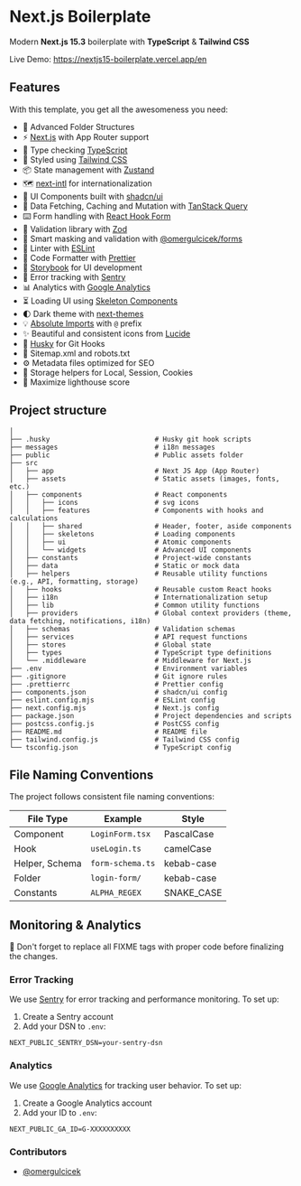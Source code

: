 # Next.js Boilerplate

Modern **Next.js 15.3** boilerplate with **TypeScript** & **Tailwind CSS**

Live Demo: https://nextjs15-boilerplate.vercel.app/en

## Features

With this template, you get all the awesomeness you need:

- 📂 Advanced Folder Structures
- ⚡ [Next.js](https://nextjs.org/) with App Router support
- 💎 Type checking [TypeScript](https://www.typescriptlang.org/)
- 🎨 Styled using [Tailwind CSS](https://tailwindcss.com/)
- 📦 State management with [Zustand](https://zustand-demo.pmnd.rs/)
- 🗺️ [next-intl](https://next-intl.dev/) for internationalization
- 🧩 UI Components built with [shadcn/ui](https://ui.shadcn.com/)
- 🔄 Data Fetching, Caching and Mutation with [TanStack Query](https://tanstack.com/query/latest)
- ⌨️ Form handling with [React Hook Form](https://react-hook-form.com/)
- 🔴 Validation library with [Zod](https://zod.dev/)
- 🌸 Smart masking and validation with [@omergulcicek/forms](https://www.npmjs.com/package/@omergulcicek/forms)
- 🧹 Linter with [ESLint](https://eslint.org/)
- 💖 Code Formatter with [Prettier](https://prettier.io/)
- 🎉 [Storybook](https://storybook.js.org/) for UI development
- 🚨 Error tracking with [Sentry](https://sentry.io/)
- 📊 Analytics with [Google Analytics](https://analytics.google.com/)
- ⏳ Loading UI using [Skeleton Components](https://ui.shadcn.com/docs/components/skeleton)
- 🌓 Dark theme with [next-themes](https://npmjs.com/package/next-themes)
- 💡 [Absolute Imports](https://nextjs.org/docs/pages/building-your-application/configuring/absolute-imports-and-module-aliases) with `@` prefix
- ✨ Beautiful and consistent icons from [Lucide](https://lucide.dev/)
- 🐶 [Husky](https://typicode.github.io/husky/) for Git Hooks
- 🤖 Sitemap.xml and robots.txt
- ⚙️ Metadata files optimized for SEO
- 🍪 Storage helpers for Local, Session, Cookies
- 💯 Maximize lighthouse score

## Project structure

```shell
│
├── .husky                          # Husky git hook scripts
├── messages                        # i18n messages
├── public                          # Public assets folder
├── src
│   ├── app                         # Next JS App (App Router)
│   ├── assets                      # Static assets (images, fonts, etc.)
│   ├── components                  # React components
│   │   ├── icons                   # svg icons
│   │   ├── features                # Components with hooks and calculations
│   │   ├── shared                  # Header, footer, aside components
│   │   ├── skeletons               # Loading components
│   │   ├── ui                      # Atomic components
│   │   └── widgets                 # Advanced UI components
│   ├── constants                   # Project-wide constants
│   ├── data                        # Static or mock data
│   ├── helpers                     # Reusable utility functions (e.g., API, formatting, storage)
│   ├── hooks                       # Reusable custom React hooks
│   ├── i18n                        # Internationalization setup
│   ├── lib                         # Common utility functions
│   ├── providers                   # Global context providers (theme, data fetching, notifications, i18n)
│   ├── schemas                     # Validation schemas
│   ├── services                    # API request functions
│   ├── stores                      # Global state
│   ├── types                       # TypeScript type definitions
│   └── .middleware                 # Middleware for Next.js
├── .env                            # Environment variables
├── .gitignore                      # Git ignore rules
├── .prettierrc                     # Prettier config
├── components.json                 # shadcn/ui config
├── eslint.config.mjs               # ESLint config
├── next.config.mjs                 # Next.js config
├── package.json                    # Project dependencies and scripts
├── postcss.config.js               # PostCSS config
├── README.md                       # README file
├── tailwind.config.js              # Tailwind CSS config
└── tsconfig.json                   # TypeScript config
```

## File Naming Conventions

The project follows consistent file naming conventions:

| File Type      | Example          | Style      |
| -------------- | ---------------- | ---------- |
| Component      | `LoginForm.tsx`  | PascalCase |
| Hook           | `useLogin.ts`    | camelCase  |
| Helper, Schema | `form-schema.ts` | kebab-case |
| Folder         | `login-form/`    | kebab-case |
| Constants      | `ALPHA_REGEX`    | SNAKE_CASE |

## Monitoring & Analytics

🚧 Don't forget to replace all FIXME tags with proper code before finalizing the changes.

### Error Tracking

We use [Sentry](https://sentry.io/) for error tracking and performance monitoring. To set up:

1. Create a Sentry account
2. Add your DSN to `.env`:

```env
NEXT_PUBLIC_SENTRY_DSN=your-sentry-dsn
```

### Analytics

We use [Google Analytics](https://analytics.google.com/) for tracking user behavior. To set up:

1. Create a Google Analytics account
2. Add your ID to `.env`:

```env
NEXT_PUBLIC_GA_ID=G-XXXXXXXXXX
```

### Contributors

- [@omergulcicek](https://github.com/omergulcicek)
